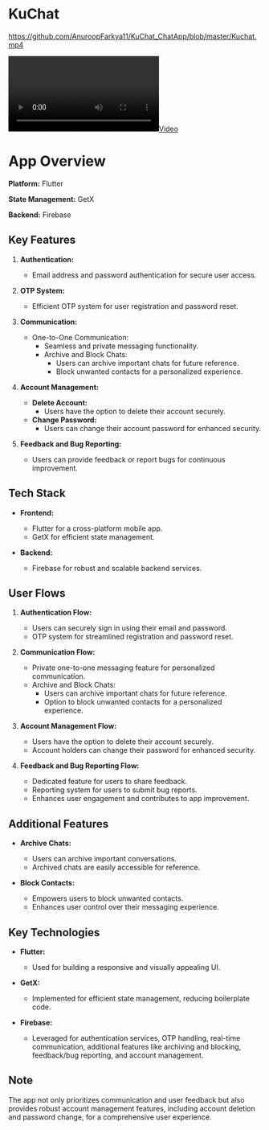 # KuChat
https://github.com/AnuroopFarkya11/KuChat_ChatApp/blob/master/Kuchat.mp4

[![Video](https://github.com/AnuroopFarkya11/KuChat_ChatApp/blob/master/Kuchat.mp4)](https://github.com/AnuroopFarkya11/KuChat_ChatApp/blob/master/Kuchat.mp4)

# App Overview

**Platform:** Flutter

**State Management:** GetX

**Backend:** Firebase

## Key Features

1. **Authentication:**
   - Email address and password authentication for secure user access.

2. **OTP System:**
   - Efficient OTP system for user registration and password reset.

3. **Communication:**
   - One-to-One Communication:
     - Seamless and private messaging functionality.
     - Archive and Block Chats:
       - Users can archive important chats for future reference.
       - Block unwanted contacts for a personalized experience.

4. **Account Management:**
   - **Delete Account:**
     - Users have the option to delete their account securely.
   - **Change Password:**
     - Users can change their account password for enhanced security.

5. **Feedback and Bug Reporting:**
   - Users can provide feedback or report bugs for continuous improvement.

## Tech Stack

- **Frontend:**
  - Flutter for a cross-platform mobile app.
  - GetX for efficient state management.

- **Backend:**
  - Firebase for robust and scalable backend services.

## User Flows

1. **Authentication Flow:**
   - Users can securely sign in using their email and password.
   - OTP system for streamlined registration and password reset.

2. **Communication Flow:**
   - Private one-to-one messaging feature for personalized communication.
   - Archive and Block Chats:
     - Users can archive important chats for future reference.
     - Option to block unwanted contacts for a personalized experience.

3. **Account Management Flow:**
   - Users have the option to delete their account securely.
   - Account holders can change their password for enhanced security.

4. **Feedback and Bug Reporting Flow:**
   - Dedicated feature for users to share feedback.
   - Reporting system for users to submit bug reports.
   - Enhances user engagement and contributes to app improvement.

## Additional Features

- **Archive Chats:**
  - Users can archive important conversations.
  - Archived chats are easily accessible for reference.

- **Block Contacts:**
  - Empowers users to block unwanted contacts.
  - Enhances user control over their messaging experience.

## Key Technologies

- **Flutter:**
  - Used for building a responsive and visually appealing UI.

- **GetX:**
  - Implemented for efficient state management, reducing boilerplate code.

- **Firebase:**
  - Leveraged for authentication services, OTP handling, real-time communication, additional features like archiving and blocking, feedback/bug reporting, and account management.

## Note
The app not only prioritizes communication and user feedback but also provides robust account management features, including account deletion and password change, for a comprehensive user experience.
